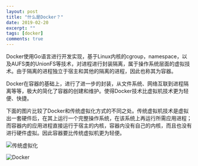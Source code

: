 ```yaml
---
layout: post
title: "什么是Docker？"
date: 2019-02-20
excerpt: ""
tags: [docker]
comments: true
---
```


​	Docker使用Go语言进行开发实现，基于Linux内核的cgroup，namespace，以及AUFS类的UnionFS等技术，对进程进行封装隔离，属于操作系统层面的虚拟技术。由于隔离的进程独立于宿主和其他的隔离的进程，因此也称其为容器。

​	Docker在容器的基础上，进行了进一步的封装，从文件系统、网络互联到进程隔离等等，极大的简化了容器的创建和维护。使得Docker技术比虚拟机技术更为轻便、快捷。

​	下面的图片比较了Docker和传统虚拟化方式的不同之处。传统虚拟机技术是虚拟出一套硬件后，在其上运行一个完整操作系统，在该系统上再运行所需应用进程；而容器内的应用进程直接运行于宿主的内核，容器内没有自己的内核，而且也没有进行硬件虚拟。因此容器要比传统虚拟机更为轻便。



![传统虚拟化](https://harriswang.gitee.io/myimagehosting/img/post/docker/传统虚拟化.png)



![Docker](https://harriswang.gitee.io/myimagehosting/img/post/docker/docker.png)

